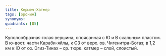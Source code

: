 ```yaml
---
title: Кермеч-Хатмер
tags: [ороним]
synonyms:
quadrants: [Д5]
---
```


Куполообразная голая вершина, опоясанная с Ю и В скальным пластом. В ю-вост.
части Караби-яйлы, к СЗ от верх. ов. Чигенитра-Богаз; в 1,2 км к Ю от оз.
Эгиз-Тинах – ср. тюрк. катмер – слой, слоистый.
